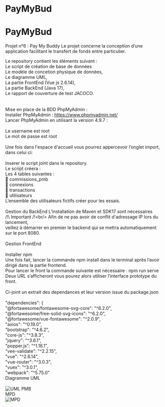 # PayMyBud
# PayMyBud
Projet n°6 : Pay My Buddy
Le projet concerne la conception d’une application facilitant le transfert de fonds entre particulier. <br/>

Le repository contient les éléments suivant : <br/>
Le script de création de base de données <br/>
Le modèle de concetion physique de données,<br/>
Le diagramme UML,<br/>
La partie FrontEnd (Vue js 2.6.14),<br/>
La partie BackEnd (Java 17),<br/>
Le rapport de couverture de test JACOCO.<br/>
<br/>
<br/>
Mise en place de la BDD PhpMyAdmin :<br/>
Installer PhpMyAdmin : https://www.phpmyadmin.net/<br/>
Lancer PhpMyAdmin en utilisant la version 4.9.7 :<br/>
 <br/>
Le username est root<br/>
Le mot de passe est root <br/>
<br/>
Une fois dans l'espace d'accueil vous pourrez appercevoir l’onglet import, dans celui ci: <br/>
 <br/>
Inserer le script joint dans le repository.<br/>
Le script créera :<br/>
Les 4 tables suivantes :<br/>
	commissions_pmb<br/>
	connexions<br/>
	transactions<br/>
	utilisateurs<br/>
L’ensemble des utilisateurs fictifs créer pour les essais.<br/>
<br/>
Gestion du BackEnd 
L’installation de Maven et SDK17 sont nécessaires<br/>
/!\ Important /!\<br/>
Afin de ne pas avoir de conflit d'adressage IP lors du lancement,<br/> 
veillez à démarrer en premier le backend qui se mettra automatiquement sur le port 8080.<br/>
<br/>
Gestion FrontEnd<br/>
<br/>
Installer npm<br/> 
Une fois fait, lancer la commande npm install dans le terminal après l’avoir dirigé dans la partie frontend.<br/>
Pour lancer le front la commande suivante est nécessaire : npm run serve<br/>
Deux URL s’afficheront vous pourez alors utiliser l’interface prototype du front.<br/>
<br/>
Ci-joint un extrait des dependances et leur version issue du package.json<br/>
<br/>
"dependencies": {<br/>
    "@fortawesome/fontawesome-svg-core": "^6.2.0",<br/>
    "@fortawesome/free-solid-svg-icons": "^6.2.0",<br/>
    "@fortawesome/vue-fontawesome": "^2.0.9",<br/>
    "axios": "^0.19.0",<br/>
    "bootstrap": "^4.6.2",<br/>
    "core-js": "^3.8.3",<br/>
    "jquery": "^3.6.1",<br/>
    "popper.js": "^1.16.1",<br/>
    "vee-validate": "^2.2.15",<br/>
    "vue": "^2.6.14",<br/>
    "vue-router": "^3.0.3",<br/>
    "vuex": "^3.0.1",<br/>
    "webpack": "^5.75.0"<br/>
     Diagramme UML <br/>
    <br/>
![UML PMB](https://user-images.githubusercontent.com/84840316/203286466-825c2dd8-eaa7-41ff-bbf9-fd172434689b.jpg)
    <br/>
    MPD<br/>
![MPD](https://user-images.githubusercontent.com/84840316/203287723-c4dfe729-f926-4f31-af94-4ad26ef1aee8.png)
